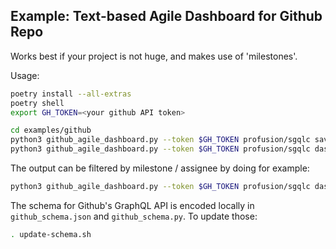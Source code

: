 Example: Text-based Agile Dashboard for Github Repo
---------------------

Works best if your project is not huge, and makes use of 'milestones'.

Usage:

```bash
poetry install --all-extras
poetry shell
export GH_TOKEN=<your github API token>

cd examples/github
python3 github_agile_dashboard.py --token $GH_TOKEN profusion/sgqlc save data.json
python3 github_agile_dashboard.py --token $GH_TOKEN profusion/sgqlc dashboard --load data.json
```

The output can be filtered by milestone / assignee by doing for example:

```bash
python3 github_agile_dashboard.py --token $GH_TOKEN profusion/sgqlc dashboard --load data.json --assignee barbieri
```

The schema for Github's GraphQL API is encoded locally in `github_schema.json` and `github_schema.py`. To
update those:

```bash
. update-schema.sh
```

